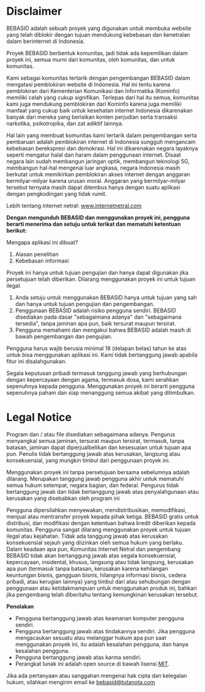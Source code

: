 # Disclaimer
BEBASID adalah sebuah proyek yang digunakan untuk membuka website yang telah diblokir dengan tujuan mendukung kebebasan dan kenetralan dalam berinternet di Indonesia.

Proyek BEBASID berbentuk komunitas, jadi tidak ada kepemilikan dalam proyek ini, semua murni dari komunitas, oleh komunitas, dan untuk komunitas.

Kami sebagai komunitas tertarik dengan pengembangan BEBASID dalam mengatasi pemblokiran website di Indonesia. Hal ini tentu karena pemblokiran dari Kementerian Komunikasi dan Informatika (Kominfo) memiliki celah yang cukup signifikan. Terlepas dari hal itu semua, komunitas kami juga mendukung pemblokiran dari Kominfo karena juga memiliki manfaat yang cukup baik untuk kesehatan internet Indonesia dikarenakan banyak dari mereka yang berisikan konten perjudian serta transaksi narkotika, psikotropika, dan zat adiktif lainnya.

Hal lain yang membuat komunitas kami tertarik dalam pengembangan serta pembaruan adalah pemblokiran internet di Indonesia sungguh mengancam kebebasan berekspresi dan demokrasi. Hal ini dikarenakan negara layaknya seperti mengatur halal dan haram dalam penggunaan internet. Disaat negara lain sudah membangun jaringan optik, membangun teknologi 5G, membangun hal-hal mengenai luar angkasa, negara Indonesia masih berkutat untuk memikirkan pemblokiran akses internet dengan anggaran bermilyar-milyar karena urusan moral. Anggaran yang bermilyar-milyar tersebut ternyata masih dapat ditembus hanya dengan suatu aplikasi dengan pengkodingan yang tidak rumit.

Lebih tentang internet netral: www.internetnetral.com

**Dengan mengunduh BEBASID dan menggunakan proyek ini, pengguna berarti menerima dan setuju untuk terikat dan mematuhi ketentuan berikut:**

Mengapa aplikasi ini dibuat?
1. Alasan penelitian
2. Kebebasan informasi

Proyek ini hanya untuk tujuan pengujian dan hanya dapat digunakan jika persetujuan telah diberikan. Dilarang menggunakan proyek ini untuk tujuan ilegal.

1. Anda setuju untuk menggunakan BEBASID hanya untuk tujuan yang sah dan hanya untuk tujuan pengujian dan pengembangan.
2. Penggunaan BEBASID adalah risiko pengguna sendiri. BEBASID disediakan pada dasar "sebagaimana adanya" dan "sebagaimana tersedia", tanpa jaminan apa pun, baik tersurat maupun tersirat.
3. Pengguna memahami dan mengakui bahwa BEBASID adalah masih di bawah pengembangan dan pengujian.

Pengguna harus wajib berusia minimal 18 (delapan belas) tahun ke atas untuk bisa menggunakan aplikasi ini. Kami tidak bertanggung jawab apabila fitur ini disalahgunakan.

Segala keputusan pribadi termasuk tanggung jawab yang berhubungan dengan kepercayaan dengan agama, termasuk dosa, kami serahkan sepenuhnya kepada pengguna. Menggunakan proyek ini berarti pengguna sepenuhnya paham dan siap menanggung semua akibat yang ditimbulkan.


# Legal Notice

Program dan / atau file disediakan sebagaimana adanya. Pengurus menyangkal semua jaminan, tersurat maupun tersirat, termasuk, tanpa batasan, jaminan dapat diperjualbelikan dan kesesuaian untuk tujuan apa pun. Penulis tidak bertanggung jawab atas kerusakan, langsung atau konsekuensial, yang mungkin timbul dari penggunaan proyek ini.

Menggunakan proyek ini tanpa persetujuan bersama sebelumnya adalah dilarang. Merupakan tanggung jawab pengguna akhir untuk mematuhi semua hukum setempat, negara bagian, dan federal. Pengurus tidak bertanggung jawab dan tidak bertanggung jawab atas penyalahgunaan atau kerusakan yang disebabkan oleh program ini

Pengguna dipersilahkan menyewakan, mendistribusikan, memodifikasi, menjual atau mentransfer proyek kepada pihak ketiga. BEBASID gratis untuk distribusi, dan modifikasi dengan ketentuan bahwa kredit diberikan kepada komunitas. Pengguna sangat dilarang menggunakan proyek untuk tujuan ilegal atau kejahatan. Tidak ada tanggung jawab atas kerusakan konsekuensial sejauh yang diizinkan oleh semua hukum yang berlaku. Dalam keadaan apa pun, Komunitas Internet Netral dan pengembang BEBASID tidak akan bertanggung jawab atas segala konsekuensial, kepercayaan, insidental, khusus, langsung atau tidak langsung, kerusakan apa pun (termasuk tanpa batasan, kerusakan karena kehilangan keuntungan bisnis, gangguan bisnis, hilangnya informasi bisnis, cedera pribadi, atau kerugian lainnya) yang timbul dari atau sehubungan dengan penggunaan atau ketidakmampuan untuk menggunakan produk ini, bahkan jika pengembang telah diberitahu tentang kemungkinan kerusakan tersebut.

**Penolakan**

- Pengguna bertanggung jawab atas keamanan komputer pengguna sendiri.
- Pengguna bertanggung jawab atas tindakannya sendiri. Jika pengguna mengacaukan sesuatu atau melanggar hukum apa pun saat menggunakan proyek ini, itu adalah kesalahan pengguna, dan hanya kesalahan pengguna.
- Pengguna bertanggung jawab atas karma sendiri.
- Perangkat lunak ini adalah open source di bawah lisensi [MIT](https://github.com/bebasid/bebasid/blob/master/LICENSE).

Jika ada pertanyaan atau sanggahan mengenai hak cipta dan kelegalan hukum, silahkan mengirim email ke bebasid@tutanota.com
